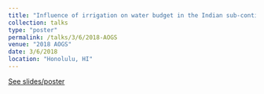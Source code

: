 ```yaml
---
title: "Influence of irrigation on water budget in the Indian sub-continental river basins"
collection: talks
type: "poster"
permalink: /talks/3/6/2018-AOGS
venue: "2018 AOGS"
date: 3/6/2018
location: "Honolulu, HI"
---
```


[See slides/poster](https://1drv.ms/b/s!Ao47KtQYIZUrsT9-uKTEn3Hd1n_2?e=JuKQwK)
